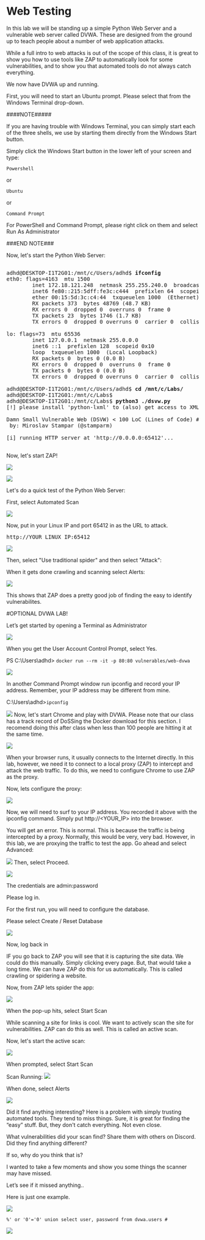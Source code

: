 
# Web Testing

In this lab we will be standing up a simple Python Web Server and a vulnerable web server called DVWA.  These are designed from the ground up to teach people about a number of web application attacks.

While a full intro to web attacks is out of the scope of this class, it is great to show you how to use tools like ZAP to automatically look for some vulnerabilities, and to show you that automated tools do not always catch everything.



We now have DVWA up and running.

First, you will need to start an Ubuntu prompt.  Please select that from the Windows Terminal drop-down.

####NOTE##### 

If you are having trouble with Windows Terminal, you can simply start each of the three shells, we use by starting them directly from the Windows Start button. 

 

Simply click the Windows Start button in the lower left of your screen and type: 

 

`Powershell` 

or 

`Ubuntu`

or 

`Command Prompt` 

 

For PowerShell and Command Prompt, please right click on them and select Run As Administrator 

###END NOTE###

Now, let's start the Python Web Server:

<pre>

adhd@DESKTOP-I1T2G01:/mnt/c/Users/adhd$ <b>ifconfig</b>
eth0: flags=4163<UP,BROADCAST,RUNNING,MULTICAST>  mtu 1500
        inet 172.18.121.248  netmask 255.255.240.0  broadcast 172.18.127.255
        inet6 fe80::215:5dff:fe3c:c444  prefixlen 64  scopeid 0x20<link>
        ether 00:15:5d:3c:c4:44  txqueuelen 1000  (Ethernet)
        RX packets 373  bytes 48769 (48.7 KB)
        RX errors 0  dropped 0  overruns 0  frame 0
        TX packets 23  bytes 1746 (1.7 KB)
        TX errors 0  dropped 0 overruns 0  carrier 0  collisions 0

lo: flags=73<UP,LOOPBACK,RUNNING>  mtu 65536
        inet 127.0.0.1  netmask 255.0.0.0
        inet6 ::1  prefixlen 128  scopeid 0x10<host>
        loop  txqueuelen 1000  (Local Loopback)
        RX packets 0  bytes 0 (0.0 B)
        RX errors 0  dropped 0  overruns 0  frame 0
        TX packets 0  bytes 0 (0.0 B)
        TX errors 0  dropped 0 overruns 0  carrier 0  collisions 0

adhd@DESKTOP-I1T2G01:/mnt/c/Users/adhd$ <b>cd /mnt/c/Labs/</b>
adhd@DESKTOP-I1T2G01:/mnt/c/Labs$
adhd@DESKTOP-I1T2G01:/mnt/c/Labs$<b> python3 ./dsvw.py</b>
[!] please install 'python-lxml' to (also) get access to XML vulnerabilities (e.g. 'apt-get install python-lxml')

Damn Small Vulnerable Web (DSVW) < 100 LoC (Lines of Code) #v0.2b
 by: Miroslav Stampar (@stamparm)

[i] running HTTP server at 'http://0.0.0.0:65412'...

</pre>

Now, let's start ZAP!

![](attachments/Clipboard_2020-06-16-13-30-15.png)

![](attachments/Clipboard_2020-06-16-13-30-46.png)

Let's do a quick test of the Python Web Server:

First, select Automated Scan

![](attachments/AutomatedScan.PNG)

Now, put in your Linux IP and port 65412 in as the URL to attack.

<pre>http://YOUR LINUX IP:65412</pre>


![](attachments/AutomatedScanIP.PNG)

Then, select "Use traditional spider" and then select "Attack":

When it gets done crawling and scanning select Alerts:

![](attachments/ZAPResults.PNG)

This shows that ZAP does a pretty good job of finding the easy to identify vulnerabilites.


#OPTIONAL DVWA LAB!

Let’s get started by opening a Terminal as Administrator

![](attachments/Clipboard_2020-06-12-10-36-44.png)

When you get the User Account Control Prompt, select Yes.

PS C:\Users\adhd> `docker run --rm -it -p 80:80 vulnerables/web-dvwa`

![](attachments/Clipboard_2020-06-16-13-29-31.png)

In another Command Prompt window run ipconfig and record your IP address.  Remember, your IP address may be different from mine.

C:\Users\adhd>`ipconfig`

![](attachments/Clipboard_2020-06-16-13-29-46.png)
Now, let's start Chrome and play with DVWA. Please note that our class has a track record of DoSSing the Docker download for this section.  I recomend doing this after class when less than 100 people are hitting it at the same time.

![](attachments/Clipboard_2020-06-16-13-31-13.png)

When your browser runs, it usually connects to the Internet directly.  In this lab, however, we need it to connect to a local proxy (ZAP) to intercept and attack the web traffic.  To do this, we need to configure Chrome to use ZAP as the proxy.

Now, lets configure the proxy:

![](attachments/Clipboard_2020-06-16-13-32-34.png)


Now, we will need to surf to your IP address.  You recorded it above with the ipconfig command. Simply put http://<YOUR_IP> into the browser.

You will get an error.  This is normal.  This is because the traffic is being intercepted by a proxy.  Normally, this would be very, very bad.   However, in this lab, we are proxying the traffic to test the app.  Go ahead and select Advanced:

![](attachments/Clipboard_2020-06-16-13-33-08.png)
Then, select Proceed.

![](attachments/Clipboard_2020-06-16-13-33-19.png)

The credentials are admin:password

Please log in.

For the first run, you will need to configure the database. 

Please select Create / Reset Database

![](attachments/Clipboard_2020-06-16-13-34-28.png)

Now, log back in

IF you go back to ZAP you will see that it is capturing the site data.  We could do this manually.  Simply clicking every page.  But, that would take a long time.  We can have ZAP do this for us automatically.  This is called crawling or spidering a website.

Now, from ZAP lets spider the app:

![](attachments/Clipboard_2020-06-16-13-35-51.png)

When the pop-up hits, select Start Scan

While scanning a site for links is cool.  We want to actively scan the site for vulnerabilities.   ZAP can do this as well.  This is called an active scan.

Now, let's start the active scan:

![](attachments/Clipboard_2020-06-16-13-36-47.png)

When prompted, select Start Scan

Scan Running:
![](attachments/Clipboard_2020-06-16-13-37-27.png)

When done, select Alerts

![](attachments/Clipboard_2020-06-16-13-39-33.png)

Did it find anything interesting?  Here is a problem with simply trusting automated tools. They tend to miss things.  Sure, it is great for finding the “easy” stuff.  But, they don't catch everything.  Not even close. 

What vulnerabilities did your scan find? Share them with others on Discord.  Did they find anything different?

If so, why do you think that is?


I wanted to take a few moments and show you some things the scanner may have missed.

Let’s see if it missed anything..

Here is just one example.

![](attachments/Clipboard_2020-06-16-13-41-13.png)

`%' or '0'='0' union select user, password from dvwa.users #`

![](attachments/Clipboard_2020-06-16-13-44-15.png)









